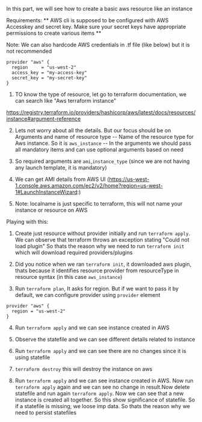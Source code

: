 In this part, we will see how to create a basic aws resource like an instance 

Requirements:
** AWS cli is supposed to be configured with AWS Accesskey and secret key. Make sure your secret keys have appropriate permissions to create various items **

Note: We can also hardcode AWS credentials in .tf file (like below) but it is not recommended
```
provider "aws" {
  region     = "us-west-2"
  access_key = "my-access-key"
  secret_key = "my-secret-key"
}
```


1. TO know the type of resource, let go to terraform documentation, we can search like "Aws terraform instance"

https://registry.terraform.io/providers/hashicorp/aws/latest/docs/resources/instance#argument-reference

2. Lets not worry about all the details. But our focus should be on Arguments and name of resource type
    -- Name of the resource type for Aws instance. So it is `aws_instance`
    -- In the arguments we should pass all mandatory items and can use optional arguments based on need

3. So required arguments are `ami`,`instance_type` (since we are not having any launch template, it is mandatory)
4. We can get AMI details from AWS UI (https://us-west-1.console.aws.amazon.com/ec2/v2/home?region=us-west-1#LaunchInstanceWizard:)

5. Note: localname is just specific to terraform, this will not name your instance or resource on AWS


Playing with this:

1. Create just resource without provider initially and run `terraform apply`. We can observe that terraform throws an exception stating "Could not load plugin"
So thats the reason why we need to run `terraform init` which will download required providers/plugins

2. Did you notice when we ran `terraform init`, it downloaded aws plugin, thats because it identifies resource provider from resourceType in resource syntax (in this case `aws_instance`)

3. Run `terraform plan`, It asks for region. But if we want to pass it by default, we can configure provider using `provider` element

```
provider "aws" {
  region = "us-west-2"
}
```
4. Run `terraform apply` and we can see instance created in AWS

5. Observe the statefile and we can see different details related to instance

6. Run `terraform apply` and we can see there are no changes since it is using statefile

7. `terraform destroy` this will destroy the instance on aws

8. Run `terraform apply` and we can see instance created in AWS. 
    Now run `terraform apply` again and we can see no change in result.Now delete statefile and run again `terraform apply`. Now we can see that a new instance is created all together. 
    So this show significance of statefile. So if a statefile is missing, we loose imp data. So thats the reason why we need to persist statefiles
